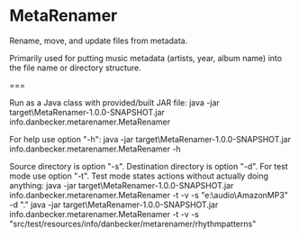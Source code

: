 MetaRenamer
===========

Rename, move, and update files from metadata.

Primarily used for putting music metadata (artists, year, album name) into the file name or directory structure.

===

Run as a Java class with provided/built JAR file:
java -jar target\MetaRenamer-1.0.0-SNAPSHOT.jar info.danbecker.metarenamer.MetaRenamer <options> 

For help use option "-h":
java -jar target\MetaRenamer-1.0.0-SNAPSHOT.jar info.danbecker.metarenamer.MetaRenamer -h 

Source directory is option "-s". Destination directory is option "-d".
For test mode use option "-t". Test mode states actions without actually doing anything:
java -jar target\MetaRenamer-1.0.0-SNAPSHOT.jar info.danbecker.metarenamer.MetaRenamer -t -v -s "e:\audio\AmazonMP3" -d "."
java -jar target\MetaRenamer-1.0.0-SNAPSHOT.jar info.danbecker.metarenamer.MetaRenamer -t -v -s "src/test/resources/info/danbecker/metarenamer/rhythmpatterns" 
